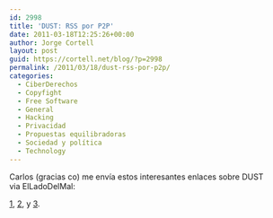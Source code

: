 ```yaml
---
id: 2998
title: 'DUST: RSS por P2P'
date: 2011-03-18T12:25:26+00:00
author: Jorge Cortell
layout: post
guid: https://cortell.net/blog/?p=2998
permalink: /2011/03/18/dust-rss-por-p2p/
categories:
  - CiberDerechos
  - Copyfight
  - Free Software
  - General
  - Hacking
  - Privacidad
  - Propuestas equilibradoras
  - Sociedad y polí­tica
  - Technology
---
```

Carlos (gracias co) me envía estos interesantes enlaces sobre DUST via ElLadoDelMal:

[1](https://www.elladodelmal.com/2011/03/dust-tu-feed-rss-es-tuyo-1-de-3.html), [2](https://www.elladodelmal.com/2011/03/dust-tu-feed-rss-es-tuyo-2-de-3.html), y [3](https://www.elladodelmal.com/2011/03/dust-tu-feed-rss-es-tuyo-3-de-3.html).